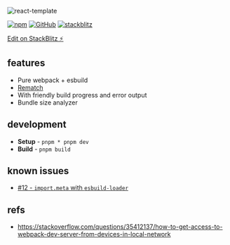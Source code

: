 ![react-template](https://realme-ten.vercel.app/api/v1/banner?colorA=831843&colorB=be185d&textColor=f472b6&title=react-template&subtitle=NEO&desc=build%20spa%20with%20pure%20webpack%20config)


[![npm](https://img.shields.io/npm/v/@aiou/react-template)](https://github.com/neo-hack/react-template/tree/master) [![GitHub](https://img.shields.io/npm/l/@aiou/react-template)](https://github.com/neo-hack/react-template/tree/master) [![stackblitz](https://img.shields.io/badge/%E2%9A%A1%EF%B8%8Fstackblitz-online-blue)](https://stackblitz.com/github/neo-hack/react-template/tree/master)

[Edit on StackBlitz ⚡️](https://stackblitz.com/github/neo-hack/react-template/tree/master)

## features

- Pure webpack + esbuild
- [Rematch](https://github.com/rematch/rematch)
- With friendly build progress and error output
- Bundle size analyzer

## development

- **Setup** - `pnpm * pnpm dev`
- **Build** - `pnpm build`

## known issues

- [#12 - `import.meta` with `esbuild-loader`](https://github.com/neo-hack/react-template/issues/12)

## refs

- https://stackoverflow.com/questions/35412137/how-to-get-access-to-webpack-dev-server-from-devices-in-local-network